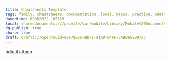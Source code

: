 ```yaml
---
title: Cheatsheets Template
tags: family, cheatsheets, documentation, local, macos, practice, odette
davodtime: 09082022-105529
local: shareddocuments:///private/var/mobile/Library/Mobile%20Documents/iCloud~md~obsidian/Documents/OBSHIDDIAN/drafts/80F78B55-BD71-41A9-84FF-3AB5658B975C.md
dg-publish: true
share: true
draft: drafts://open?uuid=80F78B55-BD71-41A9-84FF-3AB5658B975C
---
```

hdiutil attach